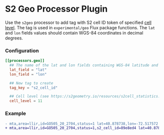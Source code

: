 # S2 Geo Processor Plugin

Use the `s2geo` processor to add tag with S2 cell ID token of specified [cell level][cell levels].
The tag is used in `experimental/geo` Flux package functions.
The `lat` and `lon` fields values should contain WGS-84 coordinates in decimal degrees.

### Configuration

```toml
[[processors.geo]]
  ## The name of the lat and lon fields containing WGS-84 latitude and longitude in decimal degrees
  lat_field = "lat"
  lon_field = "lon"

  ## New tag to create
  tag_key = "s2_cell_id"

  ## Cell level (see https://s2geometry.io/resources/s2cell_statistics.html)
  cell_level = 11
```

### Example

```diff
- mta,area=llir,id=GO505_20_2704,status=1 lat=40.878738,lon=-72.517572 1560540094
+ mta,area=llir,id=GO505_20_2704,status=1,s2_cell_id=89e8ed4 lat=40.878738,lon=-72.517572 1560540094
```

[cell levels]: https://s2geometry.io/resources/s2cell_statistics.html
